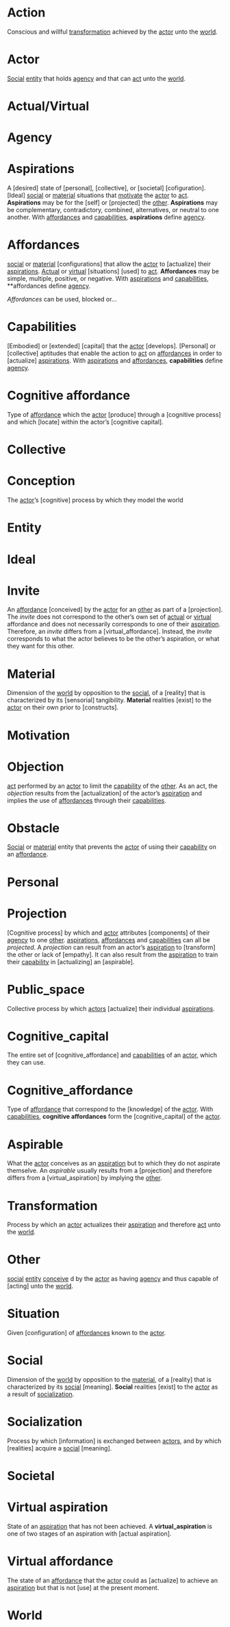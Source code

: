 # Action
Conscious and willful [transformation] achieved by the [actor] unto the [world].

[action]:https://github.com/sjinko/theory/blob/master/dictionary.md#action
[act]:https://github.com/sjinko/theory/blob/master/dictionary.md#action


# Actor
[Social] [entity] that holds [agency] and that can [act] unto the [world].

[actor]:https://github.com/sjinko/theory/blob/master/dictionary.md#actor
[actors]:https://github.com/sjinko/theory/blob/master/dictionary.md#actor


# Actual/Virtual

[actual]:https://github.com/sjinko/theory/blob/master/dictionary.md#actualvirtual
[virtual]:https://github.com/sjinko/theory/blob/master/dictionary.md#actualvirtual


# Agency

[agency]:https://github.com/sjinko/theory/blob/master/dictionary.md#agency


# Aspirations
A [desired] state of [personal], [collective], or [societal] [cofiguration]. [Ideal] [social] or [material] situations that [motivate] the [actor] to [act]. **Aspirations** may be for the [self] or [projected] the [other]. **Aspirations** may be complementary, contradictory, combined, alternatives, or neutral to one another. With [affordances] and [capabilities], **aspirations** define [agency].

[aspiration]:https://github.com/sjinko/theory/blob/master/dictionary.md#aspirations
[aspirations]:https://github.com/sjinko/theory/blob/master/dictionary.md#aspirations


# Affordances
[social] or [material] [configurations] that allow the [actor] to [actualize] their [aspirations]. [Actual] or [virtual] [situations] [used] to [act]. **Affordances** may be simple, multiple, positive, or negative. With [aspirations] and [capabilities], **affordances define [agency].

*Affordances* can be used, blocked or...

[affordance]:https://github.com/sjinko/theory/blob/master/dictionary.md#affordances
[affordances]:https://github.com/sjinko/theory/blob/master/dictionary.md#affordances


# Capabilities
[Embodied] or [extended] [capital] that the [actor] [develops]. [Personal] or [collective] aptitudes that enable the action to [act] on [affordances] in order to [actualize] [aspirations]. With [aspirations] and [affordances], **capabilities** define [agency].

[capability]:https://github.com/sjinko/theory/blob/master/dictionary.md#capabilities
[capabilities]:https://github.com/sjinko/theory/blob/master/dictionary.md#capabilities


# Cognitive affordance
Type of [affordance] which the [actor] [produce] through a [cognitive process] and which [locate] within the actor’s [cognitive capital].

[cognitive affordance]:https://github.com/sjinko/theory/blob/master/dictionary.md#cognitive_affordance


# Collective


# Conception
The [actor]’s [cognitive] process by which they model the world

[conception]:https://github.com/sjinko/theory/blob/master/dictionary.md#conception
[conceive]:https://github.com/sjinko/theory/blob/master/dictionary.md#conception
[conceives]:https://github.com/sjinko/theory/blob/master/dictionary.md#conception


# Entity 

[entity]:https://github.com/sjinko/theory/blob/master/dictionary.md#entity


# Ideal


# Invite
An [affordance] [conceived] by the [actor] for an [other] as part of a [projection]. The *invite* does not correspond to the other’s own set of [actual] or [virtual] affordance and does not necessarily corresponds to one of their [aspiration]. Therefore, an *invite* differs from a [virtual_affordance]. Instead, the *invite* corresponds to what the actor believes to be the other’s aspiration, or what they want for this other.

[invite]:https://github.com/sjinko/theory/blob/master/dictionary.md#invite
[invites]:https://github.com/sjinko/theory/blob/master/dictionary.md#invite


# Material
Dimension of the [world] by opposition to the [social], of a [reality] that is characterized by its [sensorial] tangibility. **Material** realities [exist] to the [actor] on their own prior to [constructs].

[material]:https://github.com/sjinko/theory/blob/master/dictionary.md#material
[materiality]:https://github.com/sjinko/theory/blob/master/dictionary.md#material


# Motivation

[motivation]:https://github.com/sjinko/theory/blob/master/dictionary.md#motivation
[motivate]:https://github.com/sjinko/theory/blob/master/dictionary.md#motivation


# Objection
[act] performed by an [actor] to limit the [capability] of the [other]. As an act, the *objection* results from the [actualization] of the actor’s [aspiration] and implies the use of [affordances] through their [capabilities]. 


# Obstacle
[Social] or [material] entity that prevents the [actor] of using their [capability] on an [affordance].

# Personal

# Projection
[Cognitive process] by which and [actor] attributes [components] of their [agency] to one [other]. [aspirations], [affordances] and [capabilities] can all be *projected*. A *projection* can result from an actor’s [aspiration] to [transform] the other or lack of [empathy]. It can also result from the [aspiration] to train their [capability] in [actualizing] an [aspirable].


# Public_space
Collective process by which [actors] [actualize] their individual [aspirations].


# Cognitive_capital
The entire set of [cognitive_affordance] and [capabilities] of an [actor], which they can use.


# Cognitive_affordance
Type of [affordance] that correspond to the [knowledge] of the [actor]. With [capabilities], **cognitive affordances** form the [cognitive_capital] of the [actor]. 


# Aspirable
What the [actor] conceives as an [aspiration] but to which they do not aspirate themselve. An *aspirable* usually results from a [projection] and therefore differs from a [virtual_aspiration] by implying the [other].


# Transformation
Process by which an [actor] actualizes their [aspiration] and therefore [act] unto the [world].

[transformation]:https://github.com/sjinko/theory/blob/master/dictionary.md#transformation


# Other
[social] [entity] [conceive] d by the [actor] as having [agency] and thus capable of [acting] unto the [world].

[other]:https://github.com/sjinko/theory/blob/master/dictionary.md#other


# Situation

Given [configuration] of [affordances] known to the [actor].


# Social
Dimension of the [world] by opposition to the [material], of a [reality] that is characterized by its [social] [meaning]. **Social** realities [exist] to the [actor] as a result of [socialization].

[social]:https://github.com/sjinko/theory/blob/master/dictionary.md#social


# Socialization
Process by which [information] is exchanged between [actors], and by which [realities] acquire a [social] [meaning].

[socialization]:https://github.com/sjinko/theory/blob/master/dictionary.md#socialization


# Societal


# Virtual aspiration
State of an [aspiration] that has not been achieved. A **virtual_aspiration** is one of two stages of an aspiration with [actual aspiration].

[virtual aspiration]:https://github.com/sjinko/theory/blob/master/dictionary.md#virtual_aspiration


# Virtual affordance
The state of an [affordance] that the [actor] could as [actualize] to achieve an [aspiration] but that is not [use] at the present moment.

[virtual affordance]:https://github.com/sjinko/theory/blob/master/dictionary.md#virtual_affordance


# World
[world]:https://github.com/sjinko/theory/blob/master/dictionary.md#world

[agency]:https://github.com/sjinko/theory/blob/master/dictionary.md[agency]

